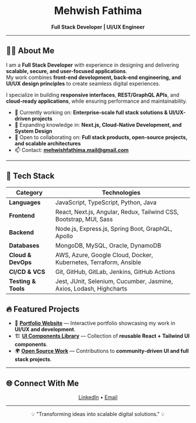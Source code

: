 <h1 align="center">Mehwish Fathima</h1>
<p align="center">
  <b>Full Stack Developer | UI/UX Engineer</b>
</p> 

---

## 👩‍💻 About Me  

I am a **Full Stack Developer** with experience in designing and delivering **scalable, secure, and user-focused applications**.  
My work combines **front-end development, back-end engineering, and UI/UX design principles** to create seamless digital experiences.  

I specialize in building **responsive interfaces**, **REST/GraphQL APIs**, and **cloud-ready applications**, while ensuring performance and maintainability.  

- 🔭 Currently working on: **Enterprise-scale full stack solutions & UI/UX-driven projects**  
- 🌱 Expanding knowledge in: **Next.js, Cloud-Native Development, and System Design**  
- 👯 Open to collaborating on: **Full stack products, open-source projects, and scalable architectures**  
- 📫 Contact: **mehwishfathima.mail@gmail.com**  

---

## 🚀 Tech Stack  

| **Category**     | **Technologies** |
|------------------|------------------|
| **Languages**    | JavaScript, TypeScript, Python, Java |
| **Frontend**     | React, Next.js, Angular, Redux, Tailwind CSS, Bootstrap, MUI, Sass |
| **Backend**      | Node.js, Express.js, Spring Boot, GraphQL, Apollo |
| **Databases**    | MongoDB, MySQL, Oracle, DynamoDB |
| **Cloud & DevOps** | AWS, Azure, Google Cloud, Docker, Kubernetes, Terraform, Ansible |
| **CI/CD & VCS**  | Git, GitHub, GitLab, Jenkins, GitHub Actions |
| **Testing & Tools** | Jest, JUnit, Selenium, Cucumber, Jasmine, Axios, Lodash, Highcharts |

## 🔥 Featured Projects  

- 💼 [**Portfolio Website**](https://mehwish-11.github.io/3D-Animation/) — Interactive portfolio showcasing my work in **UI/UX and development**.  
- 🏗️ [**UI Components Library**](https://gaming-project-iota.vercel.app/) — Collection of **reusable React + Tailwind UI components**.  
- 🌍 [**Open Source Work**](https://mehwish-11.github.io/Anime-portfolio-ui/) — Contributions to **community-driven UI and full stack projects**.  

---

## 🌐 Connect With Me  

<p align="center">
  <a href="https://linkedin.com/in/mehwishfathima11" target="_blank">LinkedIn</a> •
  <a href="mailto:mehwishfathima.mail@gmail.com">Email</a>
</p>

---

<p align="center">💡 "Transforming ideas into scalable digital solutions." 💡</p>